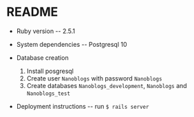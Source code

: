 # README

* Ruby version -- 2.5.1

* System dependencies -- Postgresql 10

* Database creation

    1. Install posgresql
    2. Create user `Nanoblogs` with password `Nanoblogs`
    3. Create databases `Nanoblogs_development`, `Nanoblogs` and `Nanoblogs_test`

* Deployment instructions
    -- run `$ rails server`
